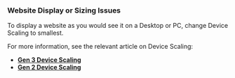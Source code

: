 ### Website Display or Sizing Issues

To display a website as you would see it on a Desktop or PC, change Device Scaling to smallest.

For more information, see the relevant article on Device Scaling:

* [**Gen 3 Device Scaling**](https://support.optisigns.com/hc/en-us/articles/28026588373139-How-to-Fix-The-Scaling-Issue-on-OptiSigns-Android-Device-Gen-3)
* [**Gen 2 Device Scaling**](https://support.optisigns.com/hc/en-us/articles/27607906766483-How-to-Fix-The-Scaling-Issue-on-OptiSigns-Android-Device)